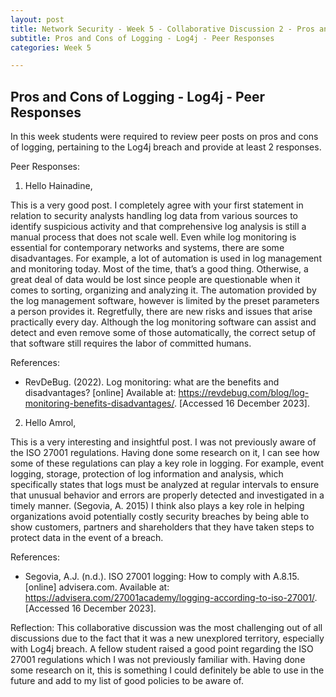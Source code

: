 ```yaml
---
layout: post
title: Network Security - Week 5 - Collaborative Discussion 2 - Pros and Cons of Logging - Log4j - Peer Responses
subtitle: Pros and Cons of Logging - Log4j - Peer Responses
categories: Week 5

---
```


## Pros and Cons of Logging - Log4j - Peer Responses
In this week students were required to review peer posts on pros and cons of logging, pertaining to the Log4j breach and provide at least 2 responses. 

Peer Responses:

1. Hello Hainadine,

This is a very good post. I completely agree with your first statement in relation to security analysts handling log data from various sources to identify suspicious activity and that comprehensive log analysis is still a manual process that does not scale well. 
Even while log monitoring is essential for contemporary networks and systems, there are some disadvantages. For example, a lot of automation is used in log management and monitoring today. Most of the time, that’s a good thing. Otherwise, a great deal of data would be lost since people are questionable when it comes to sorting, organizing and analyzing it. The automation provided by the log management software, however is limited by the preset parameters a person provides it. Regretfully, there are new risks and issues that arise practically every day. Although the log monitoring software can assist and detect and even remove some of those automatically, the correct setup of that software still requires the labor of committed humans. 

References:
-	RevDeBug. (2022). Log monitoring: what are the benefits and disadvantages? [online] Available at: https://revdebug.com/blog/log-monitoring-benefits-disadvantages/. [Accessed 16 December 2023]. 





2. Hello Amrol,

This is a very interesting and insightful post. I was not previously aware of the ISO 27001 regulations. Having done some research on it, I can see how some of these regulations can play a key role in logging. For example, event logging, storage, protection of log information and analysis, which specifically states that logs must be analyzed at regular intervals to ensure that unusual behavior and errors are properly detected and investigated in a timely manner. (Segovia, A. 2015) 
I think also plays a key role in helping organizations avoid potentially costly security breaches by being able to show customers, partners and shareholders that they have taken steps to protect data in the event of a breach. 

References:
-	Segovia, A.J. (n.d.). ISO 27001 logging: How to comply with A.8.15. [online] advisera.com. Available at: https://advisera.com/27001academy/logging-according-to-iso-27001/. [Accessed 16 December 2023].



Reflection:
This collaborative discussion was the most challenging out of all discussions due to the fact that it was a new unexplored territory, especially with Log4j breach. A fellow student raised a good point regarding the ISO 27001 regulations which I was not previously familiar with. Having done some research on it, this is something I could definitely be able to use in the future and add to my list of good policies to be aware of.
